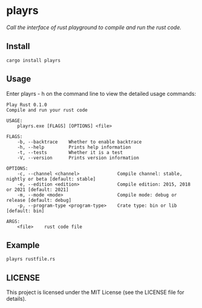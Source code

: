 # playrs

*Call the interface of rust playground to compile and run the rust code.*

## Install

`cargo install playrs`

## Usage

Enter playrs - h on the command line to view the detailed usage commands:
```
Play Rust 0.1.0
Compile and run your rust code

USAGE:
    playrs.exe [FLAGS] [OPTIONS] <file>

FLAGS:
    -b, --backtrace    Whether to enable backtrace
    -h, --help         Prints help information
    -t, --tests        Whether it is a test
    -V, --version      Prints version information

OPTIONS:
    -c, --channel <channel>              Compile channel: stable, nightly or beta [default: stable]
    -e, --edition <edition>              Compile edition: 2015, 2018 or 2021 [default: 2021]
    -m, --mode <mode>                    Compile mode: debug or release [default: debug]
    -p, --program-type <program-type>    Crate type: bin or lib [default: bin]

ARGS:
    <file>    rust code file
```

## Example

`playrs rustfile.rs`

## LICENSE

This project is licensed under the MIT License (see the LICENSE file for details).